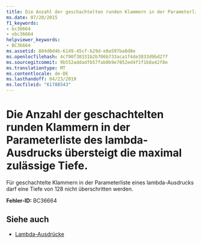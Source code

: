 ```yaml
---
title: Die Anzahl der geschachtelten runden Klammern in der Parameterliste des lambda-Ausdrucks übersteigt die maximal zulässige Tiefe.
ms.date: 07/20/2015
f1_keywords:
- bc36664
- vbc36664
helpviewer_keywords:
- BC36664
ms.assetid: 884d0d4b-6149-45cf-b29d-e0a597ba8d8e
ms.openlocfilehash: 4c790f38331b2b706b733aca1f4de3833d9bd27f
ms.sourcegitcommit: 9b552addadfb57fab0b9e7852ed4f1f1b8a42f8e
ms.translationtype: MT
ms.contentlocale: de-DE
ms.lasthandoff: 04/23/2019
ms.locfileid: "61788543"
---
```

# <a name="nesting-of-parentheses-in-lambda-expressions-parameter-list-exceeds-maximum-allowable-depth"></a>Die Anzahl der geschachtelten runden Klammern in der Parameterliste des lambda-Ausdrucks übersteigt die maximal zulässige Tiefe.
Für geschachtelte Klammern in der Parameterliste eines lambda-Ausdrucks darf eine Tiefe von 128 nicht überschritten werden.  
  
 **Fehler-ID:** BC36664  
  
## <a name="see-also"></a>Siehe auch

- [Lambda-Ausdrücke](../../visual-basic/programming-guide/language-features/procedures/lambda-expressions.md)

